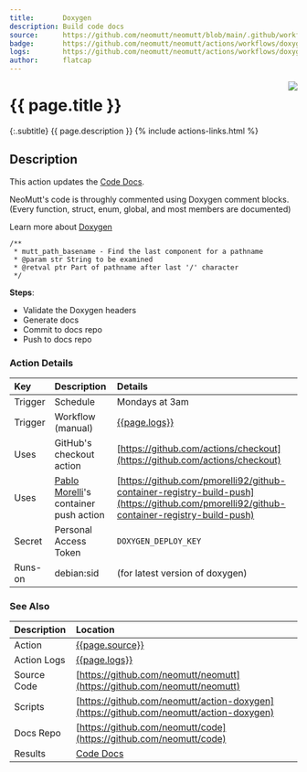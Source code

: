 ```yaml
---
title:       Doxygen
description: Build code docs
source:      https://github.com/neomutt/neomutt/blob/main/.github/workflows/doxygen.yml
badge:       https://github.com/neomutt/neomutt/actions/workflows/doxygen.yml/badge.svg
logs:        https://github.com/neomutt/neomutt/actions/workflows/doxygen.yml
author:      flatcap
---
```


<div style="float: right;">
<a href="{{page.logs}}"><img src="{{page.badge}}" /></a>
</div>

# {{ page.title }}

{:.subtitle}
{{ page.description }}
{% include actions-links.html %}

## Description

This action updates the [Code Docs](https://neomutt.org/code).

NeoMutt's code is throughly commented using Doxygen comment blocks.<br>
(Every function, struct, enum, global, and most members are documented)

Learn more about [Doxygen](../doxygen)

```comment
/**
 * mutt_path_basename - Find the last component for a pathname
 * @param str String to be examined
 * @retval ptr Part of pathname after last '/' character
 */
```

**Steps**:
- Validate the Doxygen headers
- Generate docs
- Commit to docs repo
- Push to docs repo

### Action Details

| Key     | Description                                                            | Details                                                                                                                                  |
| :------ | :--------------------------------------------------------------------- | :--------------------------------------------------------------------------------------------------------------------------------------- |
| Trigger | Schedule                                                               | Mondays at 3am                                                                                                                           |
| Trigger | Workflow (manual)                                                      | [{{page.logs}}]({{page.logs}})                                                                                                           |
| Uses    | GitHub's checkout action                                               | [https://github.com/actions/checkout](https://github.com/actions/checkout)                                                               |
| Uses    | [Pablo Morelli](https://github.com/pmorelli92)'s container push action | [https://github.com/pmorelli92/github-container-registry-build-push](https://github.com/pmorelli92/github-container-registry-build-push) |
| Secret  | Personal Access Token                                                  | `DOXYGEN_DEPLOY_KEY`                                                                                                                     |
| Runs-on | debian:sid                                                             | (for latest version of doxygen)                                                                                                          |

### See Also

| Description | Location                                                                                     |
| :---------- | :------------------------------------------------------------------------------------------- |
| Action      | [{{page.source}}]({{page.source}})                                                           |
| Action Logs | [{{page.logs}}]({{page.logs}})                                                               |
| Source Code | [https://github.com/neomutt/neomutt](https://github.com/neomutt/neomutt)                     |
| Scripts     | [https://github.com/neomutt/action-doxygen](https://github.com/neomutt/action-doxygen)       |
| Docs Repo   | [https://github.com/neomutt/code](https://github.com/neomutt/code)                           |
| Results     | [Code Docs](https://neomutt.org/code)                                                        |

